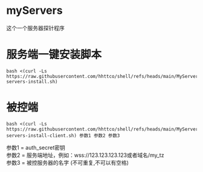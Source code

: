 # myServers
这个一个服务器探针程序

# 服务端一键安装脚本

    bash <(curl -Ls https://raw.githubusercontent.com/hhttco/shell/refs/heads/main/MyServersTz/my-servers-install.sh)

# 被控端
    bash <(curl -Ls https://raw.githubusercontent.com/hhttco/shell/refs/heads/main/MyServersTz/my-servers-install-client.sh) 参数1 参数2 参数3

参数1 = auth_secret密钥  
参数2 = 服务端地址，例如：wss://123.123.123.123或者域名/my_tz  
参数3 = 被控服务器的名字 (不可重复,不可以有空格)
